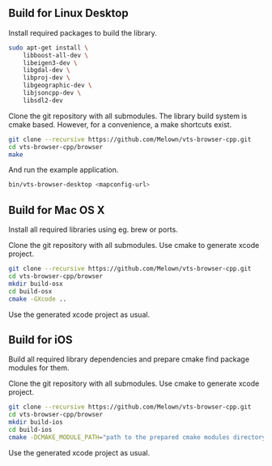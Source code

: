 
## Build for Linux Desktop

Install required packages to build the library.

```bash
sudo apt-get install \
	libboost-all-dev \
	libeigen3-dev \
	libgdal-dev \
	libproj-dev \
	libgeographic-dev \
	libjsoncpp-dev \
	libsdl2-dev
```

Clone the git repository with all submodules.
The library build system is cmake based.
However, for a convenience, a make shortcuts exist.

```bash
git clone --recursive https://github.com/Melown/vts-browser-cpp.git
cd vts-browser-cpp/browser
make
```

And run the example application.

```bash
bin/vts-browser-desktop <mapconfig-url>
```

## Build for Mac OS X

Install all required libraries using eg. brew or ports.

Clone the git repository with all submodules.
Use cmake to generate xcode project.

```bash
git clone --recursive https://github.com/Melown/vts-browser-cpp.git
cd vts-browser-cpp/browser
mkdir build-osx
cd build-osx
cmake -GXcode ..
```

Use the generated xcode project as usual.

## Build for iOS

Build all required library dependencies and prepare cmake find package modules for them.

Clone the git repository with all submodules.
Use cmake to generate xcode project.

```bash
git clone --recursive https://github.com/Melown/vts-browser-cpp.git
cd vts-browser-cpp/browser
mkdir build-ios
cd build-ios
cmake -DCMAKE_MODULE_PATH="path to the prepared cmake modules directory" -DCMAKE_TOOLCHAIN_FILE=../toolchains/ios.cmake -GXcode ..
```

Use the generated xcode project as usual.



